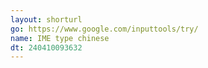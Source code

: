 ```yaml
---
layout: shorturl
go: https://www.google.com/inputtools/try/
name: IME type chinese
dt: 240410093632
---
```

